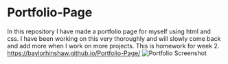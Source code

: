 # Portfolio-Page
In this repository I have made a portfolio page for myself using html and css.
I have been working on this very thoroughly and will slowly come back and add more when I work on more projects.
This is homework for week 2.
https://baylorhinshaw.github.io/Portfolio-Page/
![Portfolio Screenshot](https://user-images.githubusercontent.com/87034682/132389370-59cf9619-5aef-4985-a866-e0a1427d75a1.png)
